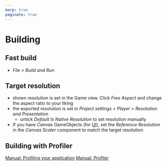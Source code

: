 ```yaml
---
marp: true
paginate: true
---
```

<!-- headingDivider: 3 -->
<!-- class: default -->

# Building

## Fast build

* *File > Build and Run*

## Target resolution

* shown resolution is set in the Game view. Click *Free Aspect* and change the aspect ratio to your liking
* the exported resolution is set in *Project settings > Player > Resolution and Presentation*
  * untick *Default Is Native Resolution* to set resolution manually
* If you have *Canvas* GameObjects (for [UI](UI.md)), set the *Reference Resolution* in the *Canvas Scaler* component to match the target resolution


## Building with Profiler

[Manual: Profiling your application](https://docs.unity3d.com/Manual/profiler-profiling-applications.html)
[Manual: Profiler](https://docs.unity3d.com/Manual/Profiler.html)
